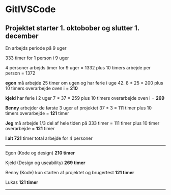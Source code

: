 # GitIVSCode
## Projektet starter 1. oktobober og slutter 1. december
En arbejds periode på 9 uger

333 timer for 1 person i 9 uger

4 personer arbejds timer for 9 uger = 1332
plus 10 timers arbejde per person = 1372


**egon** må arbejde 25 timer om ugen og har ferie i uge 42. 8 * 25 = 200
plus 10 timers overarbejde oven i = **210**

**kjeld** har ferie i 2 uger 7 * 37 = 259
plus 10 timers overarbejde oven i = **269**

**Benny** arbejder de første 3 uger af projektet 37 * 3 = 111 timer
plus 10 timers overarbejde = **121** timer


**Jeg** må arbejde 1/3 del af hele tiden på 333 timer = 111 timer
plus 10 timer overarbejde = **121** timer

**I alt 721** timer total arbejde for 4 personer

_______
Egon (Kode og design)   **210 timer**

Kjeld (Design og useability) **269 timer**

Benny (Kode) kun starten af projektet og brugertest **121 timer**

Lukas **121 timer**
____



